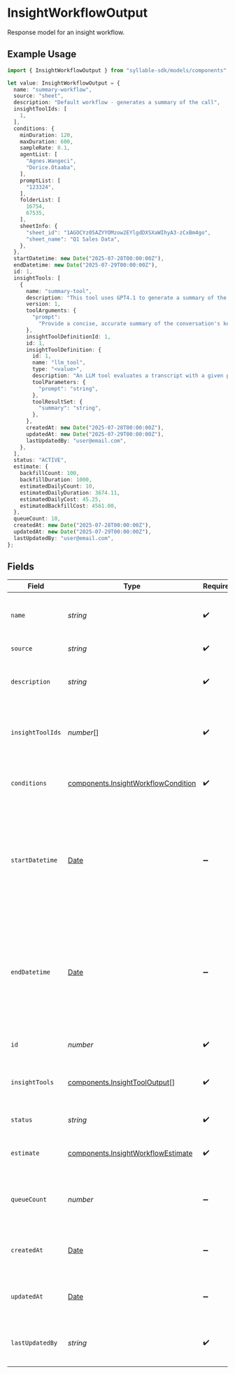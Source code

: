 # InsightWorkflowOutput

Response model for an insight workflow.

## Example Usage

```typescript
import { InsightWorkflowOutput } from "syllable-sdk/models/components";

let value: InsightWorkflowOutput = {
  name: "summary-workflow",
  source: "sheet",
  description: "Default workflow - generates a summary of the call",
  insightToolIds: [
    1,
  ],
  conditions: {
    minDuration: 120,
    maxDuration: 600,
    sampleRate: 0.1,
    agentList: [
      "Agnes.Wangeci",
      "Dorice.Otaaba",
    ],
    promptList: [
      "123324",
    ],
    folderList: [
      16754,
      67535,
    ],
    sheetInfo: {
      "sheet_id": "1AGOCYz05AZYYOMzow2EYlgdDXSXaWIhyA3-zCxBm4go",
      "sheet_name": "Q1 Sales Data",
    },
  },
  startDatetime: new Date("2025-07-28T00:00:00Z"),
  endDatetime: new Date("2025-07-29T00:00:00Z"),
  id: 1,
  insightTools: [
    {
      name: "summary-tool",
      description: "This tool uses GPT4.1 to generate a summary of the call",
      version: 1,
      toolArguments: {
        "prompt":
          "Provide a concise, accurate summary of the conversation's key points, focusing on the user's goal and how the agent responded",
      },
      insightToolDefinitionId: 1,
      id: 1,
      insightToolDefinition: {
        id: 1,
        name: "llm_tool",
        type: "<value>",
        description: "An LLM tool evaluates a transcript with a given prompt",
        toolParameters: {
          "prompt": "string",
        },
        toolResultSet: {
          "summary": "string",
        },
      },
      createdAt: new Date("2025-07-28T00:00:00Z"),
      updatedAt: new Date("2025-07-29T00:00:00Z"),
      lastUpdatedBy: "user@email.com",
    },
  ],
  status: "ACTIVE",
  estimate: {
    backfillCount: 100,
    backfillDuration: 1000,
    estimatedDailyCount: 10,
    estimatedDailyDuration: 3674.11,
    estimatedDailyCost: 45.25,
    estimatedBackfillCost: 4561.00,
  },
  queueCount: 10,
  createdAt: new Date("2025-07-28T00:00:00Z"),
  updatedAt: new Date("2025-07-29T00:00:00Z"),
  lastUpdatedBy: "user@email.com",
};
```

## Fields

| Field                                                                                                                                        | Type                                                                                                                                         | Required                                                                                                                                     | Description                                                                                                                                  | Example                                                                                                                                      |
| -------------------------------------------------------------------------------------------------------------------------------------------- | -------------------------------------------------------------------------------------------------------------------------------------------- | -------------------------------------------------------------------------------------------------------------------------------------------- | -------------------------------------------------------------------------------------------------------------------------------------------- | -------------------------------------------------------------------------------------------------------------------------------------------- |
| `name`                                                                                                                                       | *string*                                                                                                                                     | :heavy_check_mark:                                                                                                                           | Human-readable name of insight workflow                                                                                                      | summary-workflow                                                                                                                             |
| `source`                                                                                                                                     | *string*                                                                                                                                     | :heavy_check_mark:                                                                                                                           | Source of the workflow                                                                                                                       | agent                                                                                                                                        |
| `description`                                                                                                                                | *string*                                                                                                                                     | :heavy_check_mark:                                                                                                                           | Text description of workflow                                                                                                                 | Default workflow - generates a summary of the call                                                                                           |
| `insightToolIds`                                                                                                                             | *number*[]                                                                                                                                   | :heavy_check_mark:                                                                                                                           | Ordered list of IDs of tool configurations to be executed in the workflow                                                                    | [<br/>1<br/>]                                                                                                                                |
| `conditions`                                                                                                                                 | [components.InsightWorkflowCondition](../../models/components/insightworkflowcondition.md)                                                   | :heavy_check_mark:                                                                                                                           | Model for the conditions that trigger an insight workflow.                                                                                   |                                                                                                                                              |
| `startDatetime`                                                                                                                              | [Date](https://developer.mozilla.org/en-US/docs/Web/JavaScript/Reference/Global_Objects/Date)                                                | :heavy_minus_sign:                                                                                                                           | Target session timestamp the workflow (backfill) should start. An empty value indicates start on activation - live sessions only             | 2025-07-28T00:00:00Z                                                                                                                         |
| `endDatetime`                                                                                                                                | [Date](https://developer.mozilla.org/en-US/docs/Web/JavaScript/Reference/Global_Objects/Date)                                                | :heavy_minus_sign:                                                                                                                           | Target session timestamp the workflow (backfill) should end. An empty value indicates no end, i.e., include live sessions until deactivation | 2025-07-29T00:00:00Z                                                                                                                         |
| `id`                                                                                                                                         | *number*                                                                                                                                     | :heavy_check_mark:                                                                                                                           | Internal ID of the insight workflow                                                                                                          | 1                                                                                                                                            |
| `insightTools`                                                                                                                               | [components.InsightToolOutput](../../models/components/insighttooloutput.md)[]                                                               | :heavy_check_mark:                                                                                                                           | List of insight tool configurations used in the workflow                                                                                     |                                                                                                                                              |
| `status`                                                                                                                                     | *string*                                                                                                                                     | :heavy_check_mark:                                                                                                                           | Status of the insight workflow                                                                                                               | ACTIVE                                                                                                                                       |
| `estimate`                                                                                                                                   | [components.InsightWorkflowEstimate](../../models/components/insightworkflowestimate.md)                                                     | :heavy_check_mark:                                                                                                                           | Response model for an insight workflow.                                                                                                      |                                                                                                                                              |
| `queueCount`                                                                                                                                 | *number*                                                                                                                                     | :heavy_minus_sign:                                                                                                                           | Number of calls in the workflow queue (pending or processing)                                                                                | 10                                                                                                                                           |
| `createdAt`                                                                                                                                  | [Date](https://developer.mozilla.org/en-US/docs/Web/JavaScript/Reference/Global_Objects/Date)                                                | :heavy_minus_sign:                                                                                                                           | Timestamp at which the insight workflow was created                                                                                          | 2025-07-28T00:00:00Z                                                                                                                         |
| `updatedAt`                                                                                                                                  | [Date](https://developer.mozilla.org/en-US/docs/Web/JavaScript/Reference/Global_Objects/Date)                                                | :heavy_minus_sign:                                                                                                                           | Timestamp of most recent update to the insight workflow                                                                                      | 2025-07-29T00:00:00Z                                                                                                                         |
| `lastUpdatedBy`                                                                                                                              | *string*                                                                                                                                     | :heavy_check_mark:                                                                                                                           | Email of user who last updated Insight Workflow                                                                                              | user@email.com                                                                                                                               |